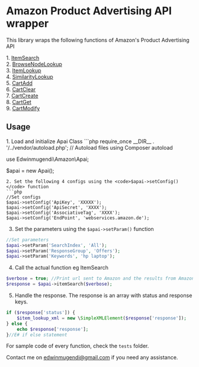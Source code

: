 <h1>Amazon Product Advertising API wrapper</h1>
<p>This library wraps the following functions of Amazon's Product Advertising API</p>
1. <a href="http://docs.aws.amazon.com/AWSECommerceService/latest/DG/ItemSearch.html">ItemSearch</a><br>
2. <a href="http://docs.aws.amazon.com/AWSECommerceService/latest/DG/BrowseNodeLookup.html">BrowseNodeLookup</a><br>
3. <a href="http://docs.aws.amazon.com/AWSECommerceService/latest/DG/ItemLookup.html">ItemLookup</a><br>
4. <a href="http://docs.aws.amazon.com/AWSECommerceService/latest/DG/SimilarityLookup.html">SimilarityLookup</a><br>
5. <a href="http://docs.aws.amazon.com/AWSECommerceService/latest/DG/CartAdd.html">CartAdd</a><br>
6. <a href="http://docs.aws.amazon.com/AWSECommerceService/latest/DG/CartClear.html">CartClear</a><br>
7. <a href="http://docs.aws.amazon.com/AWSECommerceService/latest/DG/CartCreate.html">CartCreate</a><br>
8. <a href="http://docs.aws.amazon.com/AWSECommerceService/latest/DG/CartGet.html">CartGet</a><br>
9. <a href="http://docs.aws.amazon.com/AWSECommerceService/latest/DG/CartModify.html">CartModify</a><br>

<h2>Usage</h2>
1. Load and initialize Apai Class
```php
require_once __DIR__ . '/../vendor/autoload.php'; // Autoload files using Composer autoload

use Edwinmugendi\Amazon\Apai;

$apai = new Apai();
```
2. Set the following 4 configs using the <code>$apai->setConfig()</code> function
```php
//Set configs
$apai->setConfig('ApiKey', 'XXXXX');
$apai->setConfig('ApiSecret', 'XXXX');
$apai->setConfig('AssociativeTag', 'XXXX');
$apai->setConfig('EndPoint', 'webservices.amazon.de');
```
3. Set the parameters using the <code>$apai->setParam()</code> function
```php
//Set parameters
$apai->setParam('SearchIndex', 'All');
$apai->setParam('ResponseGroup', 'Offers');
$apai->setParam('Keywords', 'hp laptop');
```
4. Call the actual function eg ItemSearch
```php
$verbose = true; //Print url sent to Amazon and the results from Amazon
$response = $apai->itemSearch($verbose);
```
5. Handle the response. The response is an array with status and response keys. 
```php
if ($response['status']) {
    $item_lookup_xml = new \SimpleXMLElement($response['response']);
} else {
    echo $response['response'];
}//E# if else statement
```
For sample code of every function, check the <code>tests</code> folder.

Contact me on edwinmugendi@gmail.com if you need any assistance.
